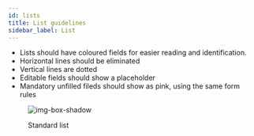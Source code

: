 ```yaml
---
id: lists
title: List guidelines
sidebar_label: List
---
```


- Lists should have coloured fields for easier reading and identification.
- Horizontal lines should be eliminated
- Vertical lines are dotted
- Editable fields should show a placeholder
- Mandatory unfilled fileds should show as pink, using the same form rules

<figure>

![img-box-shadow](/img/design/design-list.png)
<figcaption>Standard list</figcaption>
</figure>


